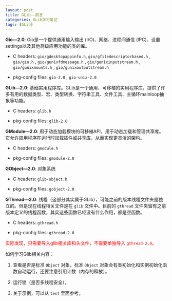 ```yaml
---
layout: post
title: GLib——前言
categories: GLib学习笔记
tags: [GLib]
---
```


**Gio—2.0**: Gio是一个提供通用输入输出 (I/O)、网络、进程间通信 (IPC)、设置settings以及其他高级应用功能的类的库。

- C headers:	`gio/gdesktopappinfo.h`,  `gio/gfiledescriptorbased.h` , `gio/gio.h` , `gio/gunixfdmessage.h` ,  `gio/gunixinputstream.h` , `gio/gunixmounts.h` , `gio/gunixoutputstream.h` 

- pkg-config files:	`gio-2.0` , `gio-unix-2.0`

**GLib—2.0**: 基础实用程序库。GLib是一个通用、可移植的实用程序库，提供了许多有用的数据类型、宏、类型转换、字符串工具、文件工具、主循环mainloop抽象等功能。

- C headers:	`glib.h`

- pkg-config files:	`glib-2.0`

**GModule—2.0**: 用于动态加载模块的可移植API，用于动态加载和管理共享库。它允许应用程序在运行时加载插件或共享库，从而实现更灵活的架构。


- C headers:	`gmodule.h`

- pkg-config files:	`gmodule-2.0`

**GObject—2.0**: 对象系统

- C headers:	`glib-object.h`

- pkg-config files:	`gobject-2.0`

**GThread—2.0**: 线程（这部分其实属于GLib），可能之前的版本线程文件夹是独立的。但是现在线程相关文件是在 `glib` 文件中。目前的 `gthread` 文件夹留有之前版本定义的线程函数，其实这些函数已经没有什么作用，都是空函数。

- C headers:	`gthread.h`

- pkg-config files:	`gthread-2.0`

<font color="red">实际发现，只需要导入glib相关库和头文件，不需要单独导入 `gthread-2.0`。</font>

如何学习Glib相关内容：

1. 查看是否是标准 `Object` 对象，标准 `Object` 对象会有类初始化和实例初始化函数自动运行，还要注意引用计数（内存的释放）。

2. 运行锁（是否多线程安全）。

3. 关于示例，可以从 `test` 里面参考。